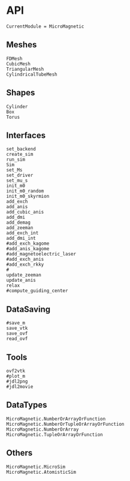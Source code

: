 # API

```@meta
CurrentModule = MicroMagnetic
```

## Meshes
```@docs
FDMesh
CubicMesh
TriangularMesh
CylindricalTubeMesh
```

## Shapes
```@docs
Cylinder
Box
Torus
```

## Interfaces

```@docs
set_backend
create_sim
run_sim
Sim
set_Ms
set_driver
set_mu_s
init_m0
init_m0_random
init_m0_skyrmion
add_exch
add_anis
add_cubic_anis
add_dmi
add_demag
add_zeeman
add_exch_int
add_dmi_int
#add_exch_kagome
#add_anis_kagome
#add_magnetoelectric_laser
#add_exch_anis
#add_exch_rkky
#
update_zeeman
update_anis
relax
#compute_guiding_center
```

## DataSaving

```@docs
#save_m
save_vtk
save_ovf
read_ovf
```


## Tools

```@docs
ovf2vtk
#plot_m
#jdl2png
#jdl2movie
```

## DataTypes

```@docs
MicroMagnetic.NumberOrArrayOrFunction
MicroMagnetic.NumberOrTupleOrArrayOrFunction
MicroMagnetic.NumberOrArray
MicroMagnetic.TupleOrArrayOrFunction
```

## Others

```@docs
MicroMagnetic.MicroSim
MicroMagnetic.AtomisticSim
```